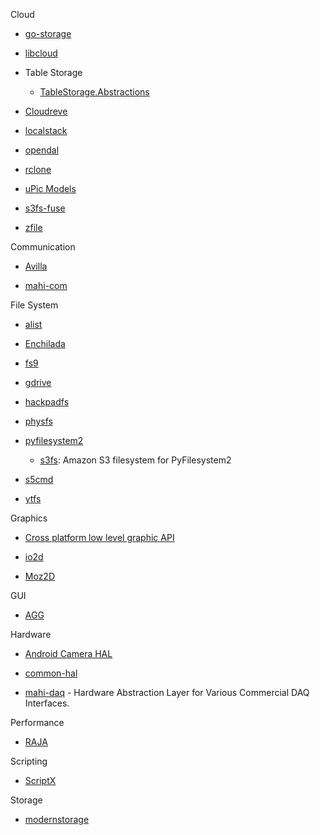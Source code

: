 Cloud

- [go-storage](https://github.com/beyondstorage/go-storage)

- [libcloud](https://github.com/apache/libcloud)

- Table Storage
  
  - [TableStorage.Abstractions](https://github.com/Tazmainiandevil/TableStorage.Abstractions)

- [Cloudreve](https://github.com/cloudreve/Cloudreve)

- [localstack](https://github.com/localstack/localstack)

- [opendal](https://github.com/datafuselabs/opendal)

- [rclone](https://github.com/rclone/rclone)

- [uPic Models](https://github.com/gee1k/uPic/tree/master/uPic/Models)

- [s3fs-fuse](https://github.com/s3fs-fuse/s3fs-fuse)

- [zfile](https://github.com/zhaojun1998/zfile)

Communication

- [Avilla](https://github.com/GraiaProject/Avilla)

- [mahi-com](https://github.com/mahilab/mahi-com)

File System

- [alist](https://github.com/Xhofe/alist)

- [Enchilada](https://github.com/sparkeh9/Enchilada)

- [fs9](https://github.com/reusee/fs9)

- [gdrive](https://github.com/BYVoid/gdrive)

- [hackpadfs](https://github.com/hack-pad/hackpadfs)

- [physfs](https://github.com/icculus/physfs)

- [pyfilesystem2](https://github.com/PyFilesystem/pyfilesystem2)
  
  - [s3fs](https://github.com/PyFilesystem/s3fs): Amazon S3 filesystem for PyFilesystem2

- [s5cmd](https://github.com/peak/s5cmd)

- [ytfs](https://github.com/rasguanabana/ytfs)

Graphics

- [Cross platform low level graphic API](https://gamedev.stackexchange.com/questions/731/cross-platform-low-level-graphic-api)

- [io2d](https://github.com/cpp-io2d/P0267_RefImpl)

- [Moz2D](https://wiki.mozilla.org/Platform/GFX/Moz2D)

GUI

- [AGG](https://github.com/MatterHackers/agg-sharp)

Hardware

- [Android Camera HAL](https://source.android.com/docs/core/camera/camera3)

- [common-hal](https://github.com/adafruit/circuitpython/tree/main/ports)

- [mahi-daq](https://github.com/mahilab/mahi-daq) - Hardware Abstraction Layer for Various Commercial DAQ Interfaces.

Performance

- [RAJA](https://github.com/LLNL/RAJA)

Scripting

- [ScriptX](https://github.com/Tencent/ScriptX)

Storage

- [modernstorage](https://github.com/google/modernstorage)
